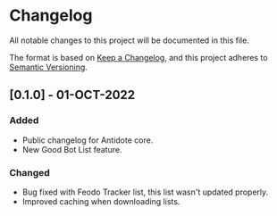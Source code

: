 # Changelog
All notable changes to this project will be documented in this file.

The format is based on [Keep a Changelog](https://keepachangelog.com/en/1.0.0/),
and this project adheres to [Semantic Versioning](https://semver.org/spec/v2.0.0.html).

## [0.1.0] - 01-OCT-2022
### Added
- Public changelog for Antidote core.
- New Good Bot List feature.

### Changed
- Bug fixed with Feodo Tracker list, this list wasn't updated properly.
- Improved caching when downloading lists.
